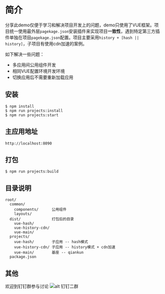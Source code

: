 # 简介
  分享此demo仅便于学习和解决项目开发上的问题，demo只使用了VUE框架。项目统一使用最外层`pagekage.json`安装插件来实现项目**一致性**，遇到特定第三方插件单独在项目`pagekage.json`配置。项目主要采用`history + [hash || history]`，子项目有使用cdn加速的案例。
  
  如下解决一些问题：

- 多应用间公用组件开发
- 相同VUE配置环境开发环境
- 切换应用后不需要重新加载应用


## 安装

```shell
$ npm install
$ npm run projects:install
$ npm run projects:start
```

## 主应用地址
    http://localhost:8090

## 打包
```shell
$ npm run projects:build
```

## 目录说明

    root/
      common/
        components/      公用组件
        layouts/
      dist/              打包后的目录
        vue-hash/
        vue-history-cdn/
        vue-main/
      projects/
        vue-hash/        子应用 -- hash模式
        vue-history-cdn/ 子应用 -- history模式 + cdn加速
        vue-main/        基座 -- qiankun
      package.json

## 其他
欢迎到钉钉群参与讨论
![alt 钉钉二群](https://gw.alipayobjects.com/mdn/rms_655822/afts/img/A*AdpES5z40LcAAAAAAAAAAABkARQnAQ)
